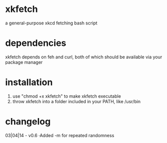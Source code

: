 xkfetch
=======

a general-purpose xkcd fetching bash script


dependencies
============

xkfetch depends on feh and curl, both of which should be available via your package manager


installation
============

1. use "chmod +x xkfetch" to make xkfetch executable
2. throw xkfetch into a folder included in your PATH, like /usr/bin


changelog
=========

03|04|14 - v0.6
  ·Added -m for repeated randomness
